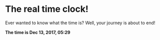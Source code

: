 # The real time clock!

Ever wanted to know what the time is? Well, your journey is about to end!

**The time is Dec 13, 2017, 05:29**